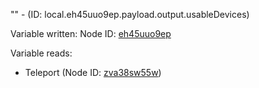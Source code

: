 "" - (ID: local.eh45uuo9ep.payload.output.usableDevices)

Variable written:
Node ID: [eh45uuo9ep](../nodes/eh45uuo9ep.md)

Variable reads:
* Teleport (Node ID: [zva38sw55w](../nodes/zva38sw55w.md))
